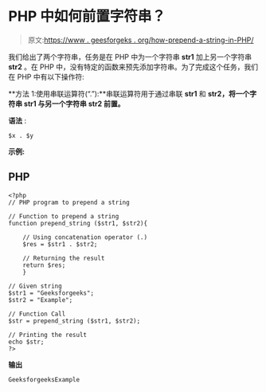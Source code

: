 # PHP 中如何前置字符串？

> 原文:[https://www . geesforgeks . org/how-prepend-a-string-in-PHP/](https://www.geeksforgeeks.org/how-to-prepend-a-string-in-php/)

我们给出了两个字符串，任务是在 PHP 中为一个字符串 **str1** 加上另一个字符串 **str2** 。在 PHP 中，没有特定的函数来预先添加字符串。为了完成这个任务，我们在 PHP 中有以下操作符:

**方法 1:使用串联运算符(“.”):**串联运算符用于通过串联 **str1** 和 **str2，将一个字符串 **str1** 与另一个字符串 **str2** 前置。**

**语法** :

```
$x . $y

```

**示例:**

## PHP

```
<?php
// PHP program to prepend a string 

// Function to prepend a string 
function prepend_string ($str1, $str2){

    // Using concatenation operator (.)
    $res = $str1 . $str2;

    // Returning the result 
    return $res;
    }

// Given string
$str1 = "Geeksforgeeks"; 
$str2 = "Example"; 

// Function Call
$str = prepend_string ($str1, $str2); 

// Printing the result
echo $str; 
?>
```

**输出**

```
GeeksforgeeksExample
```